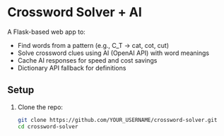 # Crossword Solver + AI

A Flask-based web app to:
- Find words from a pattern (e.g., C_T → cat, cot, cut)
- Solve crossword clues using AI (OpenAI API) with word meanings
- Cache AI responses for speed and cost savings
- Dictionary API fallback for definitions

## Setup

1. Clone the repo:
   ```bash
   git clone https://github.com/YOUR_USERNAME/crossword-solver.git
   cd crossword-solver
